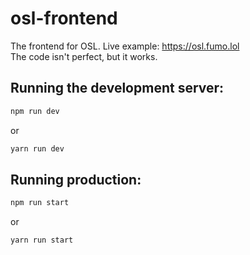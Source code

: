 # osl-frontend
The frontend for OSL. Live example: https://osl.fumo.lol<br />
The code isn't perfect, but it works.

## Running the development server:
```sh
npm run dev
```
or
```sh
yarn run dev
```

## Running production:
```sh
npm run start
```
or
```sh
yarn run start
```
